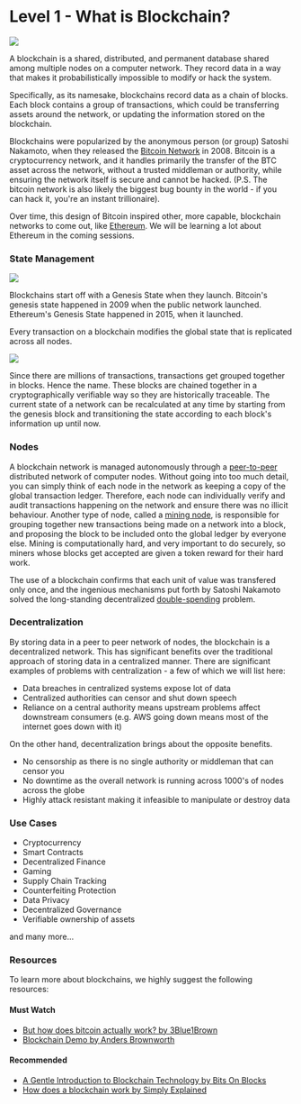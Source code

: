 # Level 1 - What is Blockchain?
![](https://i.imgur.com/Pn1B0t8.png)

A blockchain is a shared, distributed, and permanent database shared among multiple nodes on a computer network. They record data in a way that makes it probabilistically impossible to modify or hack the system.

Specifically, as its namesake, blockchains record data as a chain of blocks. Each block contains a group of transactions, which could be transferring assets around the network, or updating the information stored on the blockchain.

Blockchains were popularized by the anonymous person (or group) Satoshi Nakamoto, when they released the [Bitcoin Network](https://bitcoin.org) in 2008. Bitcoin is a cryptocurrency network, and it handles primarily the transfer of the BTC asset across the network, without a trusted middleman or authority, while ensuring the network itself is secure and cannot be hacked. (P.S. The bitcoin network is also likely the biggest bug bounty in the world - if you can hack it, you're an instant trillionaire).

Over time, this design of Bitcoin inspired other, more capable, blockchain networks to come out, like [Ethereum](https://ethereum.org). We will be learning a lot about Ethereum in the coming sessions.

### State Management

![](https://i.imgur.com/VQySjQu.png)

Blockchains start off with a Genesis State when they launch. Bitcoin's genesis state happened in 2009 when the public network launched. Ethereum's Genesis State happened in 2015, when it launched.

Every transaction on a blockchain modifies the global state that is replicated across all nodes. 

![](https://i.imgur.com/wjK9Foy.png)


Since there are millions of transactions, transactions get grouped together in blocks. Hence the name. These blocks are chained together in a cryptographically verifiable way so they are historically traceable. The current state of a network can be recalculated at any time by starting from the genesis block and transitioning the state according to each block's information up until now.

### Nodes

A blockchain network is managed autonomously through a [peer-to-peer](https://en.wikipedia.org/wiki/Peer-to-peer) distributed network of computer nodes. Without going into too much detail, you can simply think of each node in the network as keeping a copy of the global transaction ledger. Therefore, each node can individually verify and audit transactions happening on the network and ensure there was no illicit behaviour.
Another type of node, called a [mining node](https://en.wikipedia.org/wiki/Bitcoin#Mining), is responsible for grouping together new transactions being made on a network into a block, and proposing the block to be included onto the global ledger by everyone else. Mining is computationally hard, and very important to do securely, so miners whose blocks get accepted are given a token reward for their hard work.


The use of a blockchain confirms that each unit of value was transfered only once, and the ingenious mechanisms put forth by Satoshi Nakamoto solved the long-standing decentralized [double-spending](https://en.wikipedia.org/wiki/Double-spending) problem.

### Decentralization

By storing data in a peer to peer network of nodes, the blockchain is a decentralized network. This has significant benefits over the traditional approach of storing data in a centralized manner. There are significant examples of problems with centralization - a few of which we will list here:

- Data breaches in centralized systems expose lot of data
- Centralized authorities can censor and shut down speech
- Reliance on a central authority means upstream problems affect downstream consumers (e.g. AWS going down means most of the internet goes down with it)

On the other hand, decentralization brings about the opposite benefits.
- No censorship as there is no single authority or middleman that can censor you
- No downtime as the overall network is running across 1000's of nodes across the globe
- Highly attack resistant making it infeasible to manipulate or destroy data


### Use Cases

- Cryptocurrency
- Smart Contracts
- Decentralized Finance
- Gaming
- Supply Chain Tracking
- Counterfeiting Protection
- Data Privacy
- Decentralized Governance
- Verifiable ownership of assets

and many more...

### Resources

To learn more about blockchains, we highly suggest the following resources:

#### Must Watch
- [But how does bitcoin actually work? by 3Blue1Brown](https://www.youtube.com/watch?v=bBC-nXj3Ng4)
- [Blockchain Demo by Anders Brownworth](https://andersbrownworth.com/blockchain)

#### Recommended
- [A Gentle Introduction to Blockchain Technology by Bits On Blocks](https://bitsonblocks.net/2015/09/09/gentle-introduction-blockchain-technology/)
- [How does a blockchain work by Simply Explained](https://www.youtube.com/watch?v=SSo_EIwHSd4)
